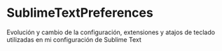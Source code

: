 SublimeTextPreferences
======================

Evolución y cambio de la configuración, extensiones y atajos de teclado utilizadas en mi configuración de Sublime Text
